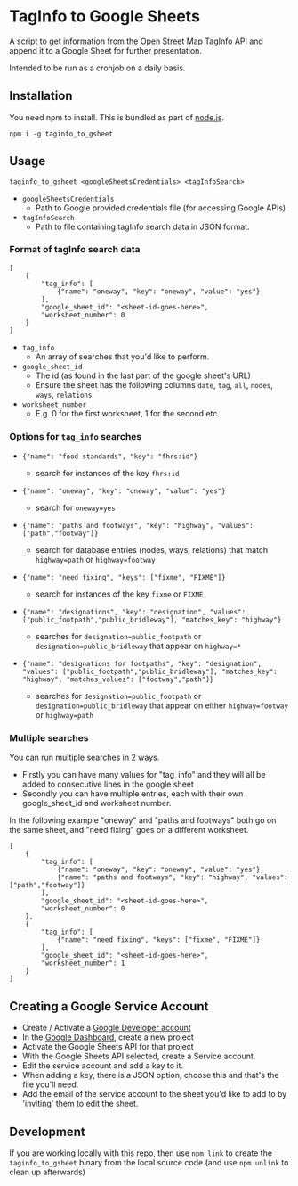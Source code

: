 # TagInfo to Google Sheets

A script to get information from the Open Street Map TagInfo API and append it to a Google Sheet for further presentation.

Intended to be run as a cronjob on a daily basis.


## Installation

You need npm to install. This is bundled as part of [node.js](https://nodejs.org/en/).

`npm i -g taginfo_to_gsheet`

## Usage

`taginfo_to_gsheet <googleSheetsCredentials> <tagInfoSearch>`

* `googleSheetsCredentials`
    * Path to Google provided credentials file (for accessing Google APIs)
* `tagInfoSearch`
    * Path to file containing tagInfo search data in JSON format.

### Format of tagInfo search data


```
[
    {
        "tag_info": [
            {"name": "oneway", "key": "oneway", "value": "yes"}
        ],
        "google_sheet_id": "<sheet-id-goes-here>",
        "worksheet_number": 0
    }
]
```

* `tag_info`
    * An array of searches that you'd like to perform.
* `google_sheet_id`
    * The id (as found in the last part of the google sheet's URL)
    * Ensure the sheet has the following columns `date`, `tag`, `all`, `nodes`, `ways`, `relations`
* `worksheet_number`
    * E.g. 0 for the first worksheet, 1 for the second etc

### Options for `tag_info` searches

* `{"name": "food standards", "key": "fhrs:id"}`
    * search for instances of the key `fhrs:id`

* `{"name": "oneway", "key": "oneway", "value": "yes"}`
    * search for `oneway=yes`

* `{"name": "paths and footways", "key": "highway", "values": ["path","footway"]}`
    * search for database entries (nodes, ways, relations) that match `highway=path` or `highway=footway`

* `{"name": "need fixing", "keys": ["fixme", "FIXME"]}`
    * search for instances of the key `fixme` or `FIXME`

* `{"name": "designations", "key": "designation", "values": ["public_footpath","public_bridleway"], "matches_key": "highway"}`
    * searches for `designation=public_footpath` or `designation=public_bridleway` that appear on `highway=*`

* `{"name": "designations for footpaths", "key": "designation", "values": ["public_footpath","public_bridleway"], "matches_key": "highway", "matches_values": ["footway","path"]}`
    * searches for `designation=public_footpath` or `designation=public_bridleway` that appear on either `highway=footway` or `highway=path`

### Multiple searches

You can run multiple searches in 2 ways.

* Firstly you can have many values for "tag_info" and they will all be added to consecutive lines in the google sheet
* Secondly you can have multiple entries, each with their own google_sheet_id and worksheet number.

In the following example "oneway" and "paths and footways" both go on the same sheet, and "need fixing" goes on a different worksheet.

```
[
    {
        "tag_info": [
            {"name": "oneway", "key": "oneway", "value": "yes"},
            {"name": "paths and footways", "key": "highway", "values": ["path","footway"]}
        ],
        "google_sheet_id": "<sheet-id-goes-here>",
        "worksheet_number": 0
    },
    {
        "tag_info": [
            {"name": "need fixing", "keys": ["fixme", "FIXME"]}
        ],
        "google_sheet_id": "<sheet-id-goes-here>",
        "worksheet_number": 1
    }
]
```



## Creating a Google Service Account

* Create / Activate a [Google Developer account](https://developers.google.com) 
* In the [Google Dashboard](https://console.developers.google.com), create a new project
* Activate the Google Sheets API for that project
* With the Google Sheets API selected, create a Service account.
* Edit the service account and add a key to it. 
* When adding a key, there is a JSON option, choose this and that's the file you'll need.
* Add the email of the service account to the sheet you'd like to add to by 'inviting' them to edit the sheet.


## Development

If you are working locally with this repo, then use `npm link` to create the `taginfo_to_gsheet` binary from the local source code (and use `npm unlink` to clean up afterwards)
